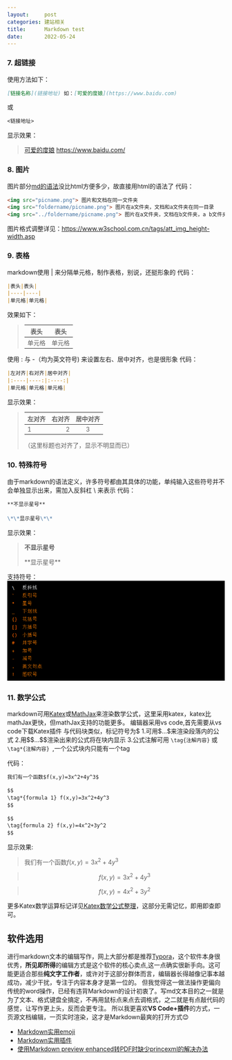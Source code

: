 ```yaml
---
layout:     post
categories: 建站相关
title:      Markdown test
date:       2022-05-24
---
```


### 7. 超链接
使用方法如下：
```markdown
[链接名称](链接地址) 如：[可爱的度娘](https://www.baidu.com)
```

或

```markdown
<链接地址>
```    

显示效果：
> [可爱的度娘](https://www.baidu.com)
> <https://www.baidu.com/>

### 8. 图片
图片部分[md的语法](https://www.runoob.com/markdown/md-image.html)没比html方便多少，故直接用html的语法了
代码：
```html
<img src="picname.png"> 图片和文档在同一文件夹
<img src="foldername/picname.png"> 图片在a文件夹，文档和a文件夹在同一目录 
<img src="../foldername/picname.png"> 图片在a文件夹，文档在b文件夹，a b文件夹在同一目录
```

图片格式调整详见：<https://www.w3school.com.cn/tags/att_img_height-width.asp>

### 9. 表格
markdown使用 \| 来分隔单元格，制作表格，别说，还挺形象的
代码：
```markdown
|表头|表头|
|----|----|
|单元格|单元格|
```
效果如下：
> |表头|表头|
> |----|----|
> |单元格|单元格|
使用 \: 与 \-（均为英文符号) 来设置左右、居中对齐，也是很形象
代码：
```markdown
|左对齐|右对齐|居中对齐|
|:----|----:|:----:|
|单元格|单元格|单元格|
```
显示效果：
> |左对齐|右对齐|居中对齐|    
> |:----| ----: | :----: |
> |1|2|3|
> （这里标题也对齐了，显示不明显而已）

### 10. 特殊符号
由于markdown的语法定义，许多符号都由其具体的功能，单纯输入这些符号并不会单独显示出来，需加入反斜杠 \ 来表示
代码：
```markdown
**不显示星号**

\*\*显示星号\*\*
```
显示效果：
> **不显示星号**
> 
> \*\*显示星号\*\*

支持符号：
<img src="../images/特殊符号.png">

### 11. 数学公式
markdown可用[Katex](https://github.com/KaTeX/KaTeX)或[MathJax](https://github.com/mathjax/MathJax)来渲染数学公式，这里采用katex，katex比mathJax更快，但mathJax支持的功能更多。
编辑器采用vs code,首先需要从vs code下载Katex插件
与代码块类似，标记符号为$
1.可用\$...\$来渲染段落内的公式
2.用\$\$...\$\$渲染出来的公式将在块内显示
3.公式注解可用 `\tag{注解内容}` 或 `\tag*{注解内容} `,一个公式块内只能有一个tag

代码：
```markdown
我们有一个函数$f(x,y)=3x^2+4y^3$
```

```markdown
$$
\tag*{formula 1} f(x,y)=3x^2+4y^3
$$
```

```markdown
$$
\tag{formula 2} f(x,y)=4x^2+3y^2
$$
```
显示效果:
> 我们有一个函数$f(x,y)=3x^2+4y^3$

> $$
> \tag*{formula 1} f(x,y)=3x^2+4y^3
> $$

> $$
> \tag{formula 2} f(x,y)=4x^2+3y^2
> $$

更多Katex数学运算标记详见[Katex数学公式整理](https://blog.csdn.net/tonydz0523/article/details/88420049)，这部分无需记忆，即用即查即可。

## 软件选用
进行markdown文本的编辑写作，网上大部分都是推荐[Typora](https://typoraio.cn/)，这个软件本身很优秀，**所见即所得**的编辑方式是这个软件的核心卖点,这一点确实很新手向。这可能更适合那些**纯文字工作者**，或许对于这部分群体而言，编辑器长得越像记事本越成功，减少干扰，专注于内容本身才是第一位的。
但我觉得这一做法操作更偏向传统的word操作，已经有违背Markdown的设计初衷了。写md文本目的之一就是为了文本、格式键盘全搞定，不再用鼠标点来点去调格式，之二就是有点敲代码的感觉，让写作更上头，反而会更专注。
所以我更喜欢**VS Code+插件**的方式，一页源文档编辑，一页实时渲染，这才是Markdown最爽的打开方式:blush:


- [Markdown实用emoji](https://www.webfx.com/tools/emoji-cheat-sheet/)
- [Markdown实用插件](https://www.kancloud.cn/pwedu/code-fans/321504#1_Markdown__14)
- [使用Markdown preview enhanced转PDF时缺少princexml的解决办法](https://blog.csdn.net/max_xws/article/details/85319679)